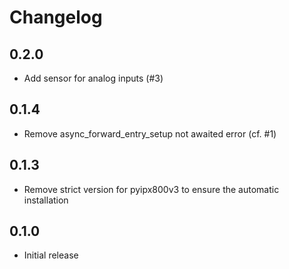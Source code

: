 # Changelog

## 0.2.0

- Add sensor for analog inputs (#3)

## 0.1.4

- Remove async_forward_entry_setup not awaited error (cf. #1)

## 0.1.3

- Remove strict version for pyipx800v3 to ensure the automatic installation

## 0.1.0

- Initial release

